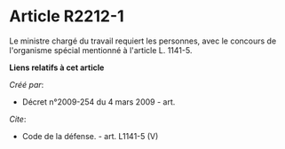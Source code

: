 # Article R2212-1

Le ministre chargé du travail requiert les personnes, avec le concours de l'organisme spécial mentionné à l'article L.
1141-5.

**Liens relatifs à cet article**

_Créé par_:

  - Décret n°2009-254 du 4 mars 2009 - art.

_Cite_:

  - Code de la défense. - art. L1141-5 (V)
